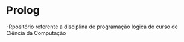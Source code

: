 # Prolog
-Rpositório referente a disciplina de programação lógica do curso de Ciência da Computação
